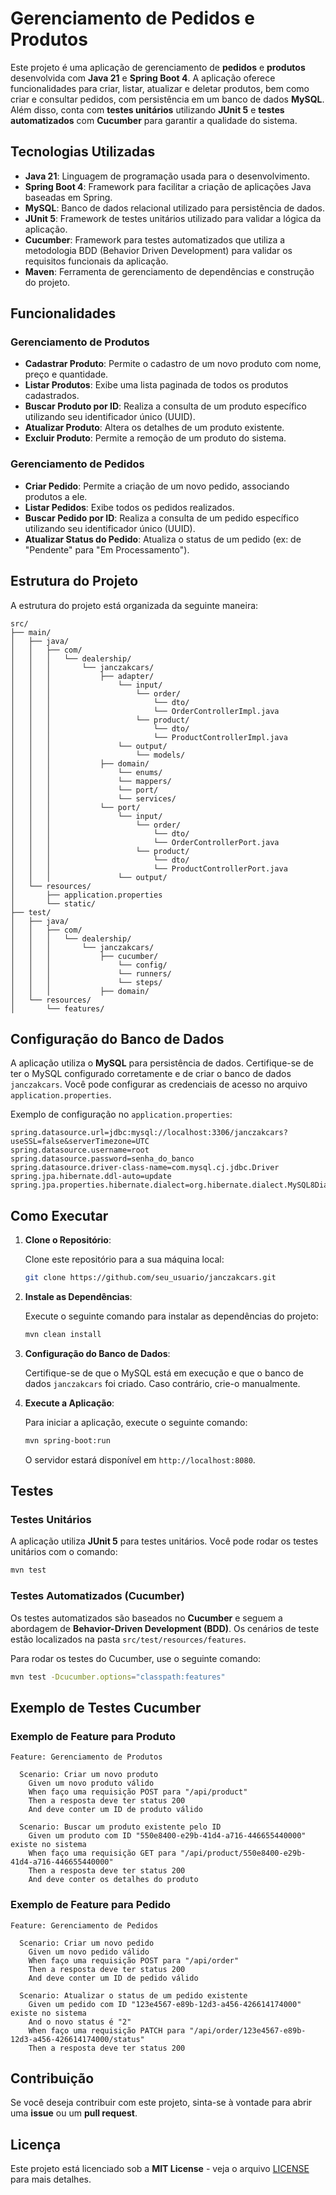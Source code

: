 
# **Gerenciamento de Pedidos e Produtos**

Este projeto é uma aplicação de gerenciamento de **pedidos** e **produtos** desenvolvida com **Java 21** e **Spring Boot 4**. A aplicação oferece funcionalidades para criar, listar, atualizar e deletar produtos, bem como criar e consultar pedidos, com persistência em um banco de dados **MySQL**. Além disso, conta com **testes unitários** utilizando **JUnit 5** e **testes automatizados** com **Cucumber** para garantir a qualidade do sistema.

## **Tecnologias Utilizadas**

- **Java 21**: Linguagem de programação usada para o desenvolvimento.
- **Spring Boot 4**: Framework para facilitar a criação de aplicações Java baseadas em Spring.
- **MySQL**: Banco de dados relacional utilizado para persistência de dados.
- **JUnit 5**: Framework de testes unitários utilizado para validar a lógica da aplicação.
- **Cucumber**: Framework para testes automatizados que utiliza a metodologia BDD (Behavior Driven Development) para validar os requisitos funcionais da aplicação.
- **Maven**: Ferramenta de gerenciamento de dependências e construção do projeto.

## **Funcionalidades**

### **Gerenciamento de Produtos**

- **Cadastrar Produto**: Permite o cadastro de um novo produto com nome, preço e quantidade.
- **Listar Produtos**: Exibe uma lista paginada de todos os produtos cadastrados.
- **Buscar Produto por ID**: Realiza a consulta de um produto específico utilizando seu identificador único (UUID).
- **Atualizar Produto**: Altera os detalhes de um produto existente.
- **Excluir Produto**: Permite a remoção de um produto do sistema.

### **Gerenciamento de Pedidos**

- **Criar Pedido**: Permite a criação de um novo pedido, associando produtos a ele.
- **Listar Pedidos**: Exibe todos os pedidos realizados.
- **Buscar Pedido por ID**: Realiza a consulta de um pedido específico utilizando seu identificador único (UUID).
- **Atualizar Status do Pedido**: Atualiza o status de um pedido (ex: de "Pendente" para "Em Processamento").

## **Estrutura do Projeto**

A estrutura do projeto está organizada da seguinte maneira:

```
src/
├── main/
│   ├── java/
│   │   ├── com/
│   │   │   └── dealership/
│   │   │       └── janczakcars/
│   │   │           ├── adapter/
│	│	│				└── input/
│	│	│					└── order/
│	│	│						└── dto/
│	│	│						└── OrderControllerImpl.java
│	│	│					└── product/				
│	│	│						└── dto/
│	│	│						└── ProductControllerImpl.java
│	│	│				└── output/
│	│	│					└── models/
│   │   │           ├── domain/ 
│	│	│				└── enums/   
│	│	│				└── mappers/
│	│	│				└── port/
│	│	│				└── services/
│   │   │           └── port/
│	│	│				└── input/
│	│	│					└── order/
│	│	│						└── dto/
│	│	│						└── OrderControllerPort.java
│	│	│					└── product/				
│	│	│						└── dto/
│	│	│						└── ProductControllerPort.java
│	│	│				└── output/
│   └── resources/
│       ├── application.properties
│       └── static/
├── test/
│   ├── java/
│   │   ├── com/
│   │   │   └── dealership/
│   │   │       └── janczakcars/
│   │   │           ├── cucumber/
│   │   │           	└── config/
│   │   │           	└── runners/
│   │   │           	└── steps/
│   │   │           ├── domain/
│   └── resources/
│       └── features/
```

## **Configuração do Banco de Dados**

A aplicação utiliza o **MySQL** para persistência de dados. Certifique-se de ter o MySQL configurado corretamente e de criar o banco de dados `janczakcars`. Você pode configurar as credenciais de acesso no arquivo `application.properties`.

Exemplo de configuração no `application.properties`:

```properties
spring.datasource.url=jdbc:mysql://localhost:3306/janczakcars?useSSL=false&serverTimezone=UTC
spring.datasource.username=root
spring.datasource.password=senha_do_banco
spring.datasource.driver-class-name=com.mysql.cj.jdbc.Driver
spring.jpa.hibernate.ddl-auto=update
spring.jpa.properties.hibernate.dialect=org.hibernate.dialect.MySQL8Dialect
```

## **Como Executar**

1. **Clone o Repositório**:

   Clone este repositório para a sua máquina local:

   ```bash
   git clone https://github.com/seu_usuario/janczakcars.git
   ```

2. **Instale as Dependências**:

   Execute o seguinte comando para instalar as dependências do projeto:

   ```bash
   mvn clean install
   ```

3. **Configuração do Banco de Dados**:

   Certifique-se de que o MySQL está em execução e que o banco de dados `janczakcars` foi criado. Caso contrário, crie-o manualmente.

4. **Execute a Aplicação**:

   Para iniciar a aplicação, execute o seguinte comando:

   ```bash
   mvn spring-boot:run
   ```

   O servidor estará disponível em `http://localhost:8080`.

## **Testes**

### **Testes Unitários**

A aplicação utiliza **JUnit 5** para testes unitários. Você pode rodar os testes unitários com o comando:

```bash
mvn test
```

### **Testes Automatizados (Cucumber)**

Os testes automatizados são baseados no **Cucumber** e seguem a abordagem de **Behavior-Driven Development (BDD)**. Os cenários de teste estão localizados na pasta `src/test/resources/features`.

Para rodar os testes do Cucumber, use o seguinte comando:

```bash
mvn test -Dcucumber.options="classpath:features"
```

## **Exemplo de Testes Cucumber**

### **Exemplo de Feature para Produto**

```gherkin
Feature: Gerenciamento de Produtos

  Scenario: Criar um novo produto
    Given um novo produto válido
    When faço uma requisição POST para "/api/product"
    Then a resposta deve ter status 200
    And deve conter um ID de produto válido

  Scenario: Buscar um produto existente pelo ID
    Given um produto com ID "550e8400-e29b-41d4-a716-446655440000" existe no sistema
    When faço uma requisição GET para "/api/product/550e8400-e29b-41d4-a716-446655440000"
    Then a resposta deve ter status 200
    And deve conter os detalhes do produto
```

### **Exemplo de Feature para Pedido**

```gherkin
Feature: Gerenciamento de Pedidos

  Scenario: Criar um novo pedido
    Given um novo pedido válido
    When faço uma requisição POST para "/api/order"
    Then a resposta deve ter status 200
    And deve conter um ID de pedido válido

  Scenario: Atualizar o status de um pedido existente
    Given um pedido com ID "123e4567-e89b-12d3-a456-426614174000" existe no sistema
    And o novo status é "2"
    When faço uma requisição PATCH para "/api/order/123e4567-e89b-12d3-a456-426614174000/status"
    Then a resposta deve ter status 200
```

## **Contribuição**

Se você deseja contribuir com este projeto, sinta-se à vontade para abrir uma **issue** ou um **pull request**.

## **Licença**

Este projeto está licenciado sob a **MIT License** - veja o arquivo [LICENSE](LICENSE) para mais detalhes.

